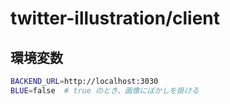 # twitter-illustration/client

## 環境変数

```bash
BACKEND_URL=http://localhost:3030
BLUE=false  # true のとき、画像にぼかしを掛ける
```
